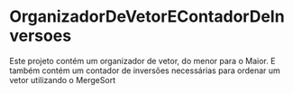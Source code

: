 # OrganizadorDeVetorEContadorDeInversoes
Este projeto contém um organizador de vetor, do menor para o Maior. E também contém um contador de inversões necessárias para ordenar um vetor utilizando o MergeSort
